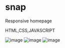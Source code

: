 # snap
Responsive homepage

HTML,CSS,JAVASCRIPT

![image](https://user-images.githubusercontent.com/75975556/173015534-23ee5418-868f-4198-965c-225323c8ac36.png)
![image](https://user-images.githubusercontent.com/75975556/173015589-203db662-ec17-468e-a0af-bcdcda27679a.png)
![image](https://user-images.githubusercontent.com/75975556/173015632-8bd76ba6-f526-4cbf-b67c-9a96ca717fcb.png)

